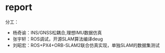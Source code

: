 # report

分工：

* 杨奇谕：INS/GNSS松耦合,理想IMU数据仿真
* 张宇轩：ROS调试，开源SLAM算法编译deug
* 刘昭宏：ROS+PX4+ORB-SLAM2联合仿真实现，单独SLAM的数据集测试
